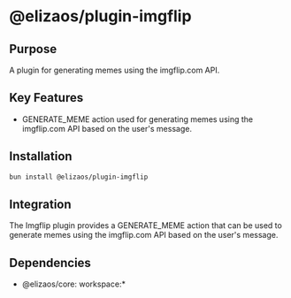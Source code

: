 # @elizaos/plugin-imgflip

## Purpose

A plugin for generating memes using the imgflip.com API.

## Key Features

- GENERATE_MEME action used for generating memes using the imgflip.com API based on the user's message.

## Installation

```bash
bun install @elizaos/plugin-imgflip
```

## Integration

The Imgflip plugin provides a GENERATE_MEME action that can be used to generate memes using the imgflip.com API based on the user's message.

## Dependencies

- @elizaos/core: workspace:\*
